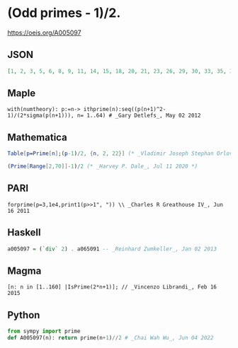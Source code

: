 # \(Odd primes \- 1\)/2\.
https://oeis.org/A005097
## JSON
```JSON
[1, 2, 3, 5, 6, 8, 9, 11, 14, 15, 18, 20, 21, 23, 26, 29, 30, 33, 35, 36, 39, 41, 44, 48, 50, 51, 53, 54, 56, 63, 65, 68, 69, 74, 75, 78, 81, 83, 86, 89, 90, 95, 96, 98, 99, 105, 111, 113, 114, 116, 119, 120, 125, 128, 131, 134, 135, 138, 140, 141, 146, 153, 155, 156]
```
## Maple
```Maple
with(numtheory): p:=n-> ithprime(n):seq((p(n+1)^2-1)/(2*sigma(p(n+1))), n= 1..64) # _Gary Detlefs_, May 02 2012
```
## Mathematica
```Mathematica
Table[p=Prime[n];(p-1)/2, {n, 2, 22}] (* _Vladimir Joseph Stephan Orlovsky_, Apr 29 2008 *)
```
```Mathematica
(Prime[Range[2,70]]-1)/2 (* _Harvey P. Dale_, Jul 11 2020 *)
```
## PARI
```PARI
forprime(p=3,1e4,print1(p>>1", ")) \\ _Charles R Greathouse IV_, Jun 16 2011
```
## Haskell
```Haskell
a005097 = (`div` 2) . a065091 -- _Reinhard Zumkeller_, Jan 02 2013
```
## Magma
```Magma
[n: n in [1..160] |IsPrime(2*n+1)]; // _Vincenzo Librandi_, Feb 16 2015
```
## Python
```Python
from sympy import prime
def A005097(n): return prime(n+1)//2 # _Chai Wah Wu_, Jun 04 2022
```
